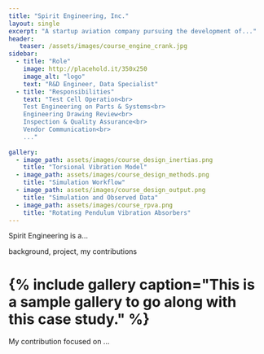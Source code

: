 ```yaml
---
title: "Spirit Engineering, Inc."
layout: single
excerpt: "A startup aviation company pursuing the development of..."
header:
   teaser: /assets/images/course_engine_crank.jpg
sidebar:
  - title: "Role"
    image: http://placehold.it/350x250
    image_alt: "logo"
    text: "R&D Engineer, Data Specialist"
  - title: "Responsibilities"
    text: "Test Cell Operation<br>
    Test Engineering on Parts & Systems<br>
    Engineering Drawing Review<br>
    Inspection & Quality Assurance<br>
    Vendor Communication<br>
    ..."
    
gallery:
  - image_path: assets/images/course_design_inertias.png
    title: "Torsional Vibration Model"
  - image_path: assets/images/course_design_methods.png
    title: "Simulation Workflow"
  - image_path: assets/images/course_design_output.png
    title: "Simulation and Observed Data"
  - image_path: assets/images/course_rpva.png
    title: "Rotating Pendulum Vibration Absorbers"
---
```


Spirit Engineering is a...

background, project, my contributions

# {% include gallery caption="This is a sample gallery to go along with this case study." %}

My contribution focused on ...


